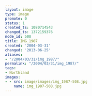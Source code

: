 ```yaml
---
layout: image
type: image
promote: 0
status: 1
created_ts: 1080714543
changed_ts: 1372159376
node_id: 508
title: IMG_1987
created: '2004-03-31'
changed: '2013-06-25'
aliases:
- "/2004/03/31/img_1987/"
permalink: "/2004/03/31/img_1987/"
tags:
- Northland
images:
- - src: image/images/img_1987-508.jpg
    name: img_1987-508.jpg
---
```


